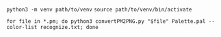 `python3 -m venv path/to/venv`
`source path/to/venv/bin/activate`

`for file in *.pm; do python3 convertPM2PNG.py "$file" Palette.pal --color-list recognize.txt; done`
